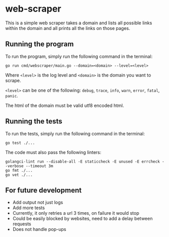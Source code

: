 # web-scraper

This is a simple web scraper takes a domain and lists all possible links within the domain
and all prints all the links on those pages.

## Running the program

To run the program, simply run the following command in the terminal:

```go run cmd/webscraper/main.go --domain=<domain> --level=<level>```

Where `<level>` is the log level and `<domain>` is the domain you want to scrape.

`<level>` can be one of the following: `debug`, `trace`, `info`, `warn`, `error`, `fatal`, `panic`.

The html of the domain must be valid utf8 encoded html.

## Running the tests

To run the tests, simply run the following command in the terminal:

```go test ./...```

The code must also pass the following linters:

```
golangci-lint run --disable-all -E staticcheck -E unused -E errcheck --verbose --timeout 3m
go fmt ./...
go vet ./...
```

## For future development

- Add output not just logs
- Add more tests
- Currently, it only retries a url 3 times, on failure it would stop
- Could be easily blocked by websites, need to add a delay between requests
- Does not handle pop-ups